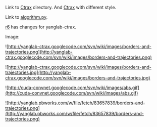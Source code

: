 Link to [Ctrax](https://code.google.com/p/yanglab-ctrax/source/browse/#svn%2Ftrunk%2Fctrax-0.3.1%2FCtrax) directory.  And [Ctrax](https://code.google.com/p/yanglab-ctrax/source/browse/trunk/ctrax-0.3.1/Ctrax) with different style.

Link to [algorithm.py](https://code.google.com/p/yanglab-ctrax/source/browse/trunk/ctrax-0.3.1/Ctrax/algorithm.py).

[r6](https://code.google.com/p/yanglab-ctrax/source/detail?r=6) has changes for yanglab-ctrax.

Image:

![http://yanglab-ctrax.googlecode.com/svn/wiki/images/borders-and-trajectories.png](http://yanglab-ctrax.googlecode.com/svn/wiki/images/borders-and-trajectories.png)

![http://yanglab-ctrax.googlecode.com/svn/wiki/images/borders-and-trajectories.jpg](http://yanglab-ctrax.googlecode.com/svn/wiki/images/borders-and-trajectories.jpg)

![http://cuda-convnet.googlecode.com/svn/wiki/images/abs.gif](http://cuda-convnet.googlecode.com/svn/wiki/images/abs.gif)

![http://yanglab.pbworks.com/w/file/fetch/83657839/borders-and-trajectories.png](http://yanglab.pbworks.com/w/file/fetch/83657839/borders-and-trajectories.png)